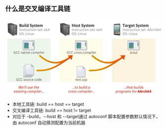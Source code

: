 
## 什么是交叉编译工具链
![image.png](https://raw.githubusercontent.com/KrealHtz/NoteImage/master/data/202412242205021.png)

- 本地工具链: build == host == target
- 交叉编译工具链: build == host != target
- 对应于 -build，--host 和 --target通过 autoconf 脚本配置参数默认情况下，由 autoconf 自动猜测配置为当前机器
 